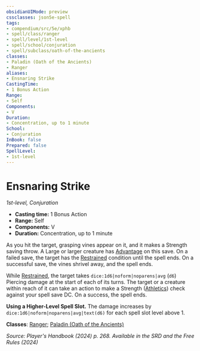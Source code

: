 ```yaml
---
obsidianUIMode: preview
cssclasses: json5e-spell
tags:
- compendium/src/5e/xphb
- spell/class/ranger
- spell/level/1st-level
- spell/school/conjuration
- spell/subclass/oath-of-the-ancients
classes:
- Paladin (Oath of the Ancients)
- Ranger
aliases:
- Ensnaring Strike
CastingTime: 
- 1 Bonus Action
Range:
- Self
Components:
- V
Duration:
- Concentration, up to 1 minute
School:
- Conjuration
InBook: false
Prepared: false
SpellLevel:
- 1st-level
---
```

# Ensnaring Strike
*1st-level, Conjuration*  


- **Casting time:** 1 Bonus Action
- **Range:** Self
- **Components:** V
- **Duration:** Concentration, up to 1 minute

As you hit the target, grasping vines appear on it, and it makes a Strength saving throw. A Large or larger creature has [Advantage](/3-Mechanics/CLI/variant-rules/advantage-xphb.md) on this save. On a failed save, the target has the [Restrained](conditions.md#Restrained) condition until the spell ends. On a successful save, the vines shrivel away, and the spell ends.

While [Restrained](conditions.md#Restrained), the target takes `dice:1d6|noform|noparens|avg` (`d6`) Piercing damage at the start of each of its turns. The target or a creature within reach of it can take an action to make a Strength ([Athletics](skills.md#Athletics)) check against your spell save DC. On a success, the spell ends.

**Using a Higher-Level Spell Slot.** The damage increases by `dice:1d6|noform|noparens|avg|text(d6)` for each spell slot level above 1.

**Classes**: [Ranger](/3-Mechanics/CLI/lists/list-spells-classes-ranger.md); [Paladin (Oath of the Ancients)](/3-Mechanics/CLI/lists/list-spells-classes-oath-of-the-ancients-xphb.md "subclass=XPHB;class=XPHB")

*Source: Player's Handbook (2024) p. 268. Available in the <span title='Systems Reference Document (5.2)'>SRD</span> and the Free Rules (2024)*